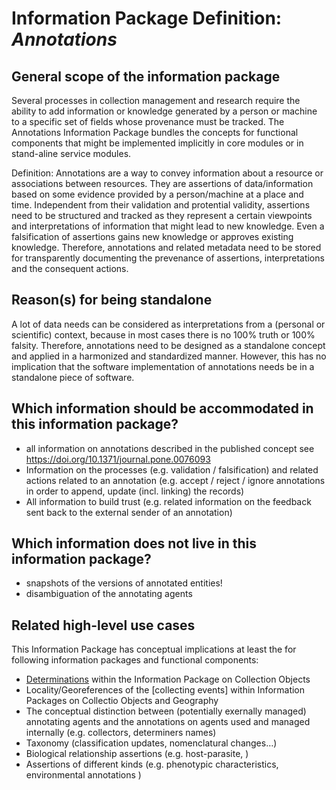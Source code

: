 Information Package Definition: _Annotations_
=======================

## General scope of the information package

Several processes in collection management and research require the ability to add information or knowledge generated by a person or machine to a specific set of fields whose provenance must be tracked.
The Annotations Information Package bundles the concepts for functional components that might be implemented implicitly in core modules or in stand-aline service modules.

Definition: Annotations are a way to convey information about a resource or associations between resources. They are assertions of data/information based on some evidence provided by a person/machine at a place and time. Independent from their validation and protential validity, assertions need to be structured and tracked as they represent a certain viewpoints and interpretations of information that might lead to new knowledge. Even a falsification of assertions gains new knowledge or approves existing knowledge. Therefore, annotations and related metadata need to be stored for transparently documenting the prevenance of assertions, interpretations and the consequent actions.

## Reason(s) for being standalone

A lot of data needs can be considered as interpretations from a (personal or scientific) context, because in most cases there is no 100% truth or 100% falsity. Therefore, annotations need to be designed as a standalone concept and applied in a harmonized and standardized manner. However, this has no implication that the software implementation of annotations needs be in a standalone piece of software.

## Which information should be accommodated in this information package?

* all information on annotations described in the published concept see https://doi.org/10.1371/journal.pone.0076093 
* Information on the processes (e.g. validation / falsification) and related actions related to an annotation (e.g. accept / reject / ignore annotations in order to append, update (incl. linking) the records)
* All information to build trust (e.g. related information on the feedback sent back to the external sender of an annotation)

## Which information does __not__ live in this information package?

* snapshots of the versions of annotated entities!
* disambiguation of the annotating agents

## Related high-level use cases
This Information Package has conceptual implications at least the for following information packages and functional components:
* [Determinations]() within the Information Package on Collection Objects
* Locality/Georeferences of the [collecting events] within Information Packages on Collectio Objects and Geography
* The conceptual distinction between (potentially exernally managed) annotating agents and the annotations on agents used and managed internally (e.g. collectors, determiners names)
* Taxonomy (classification updates, nomenclatural changes…)
* Biological relationship assertions (e.g. host-parasite, )
* Assertions of different kinds (e.g. phenotypic characteristics, environmental annotations )
